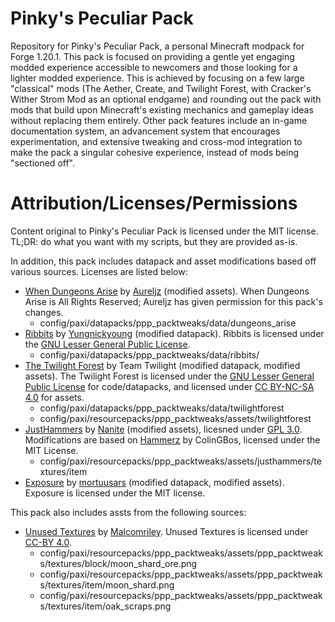 # Pinky's Peculiar Pack

Repository for Pinky's Peculiar Pack, a personal Minecraft modpack for Forge 1.20.1. This pack is focused on providing a gentle yet engaging modded experience accessible to newcomers and those looking for a lighter modded experience. This is achieved by focusing on a few large "classical" mods (The Aether, Create, and Twilight Forest, with Cracker's Wither Strom Mod as an optional endgame) and rounding out the pack with mods that build upon Minecraft's existing mechanics and gameplay ideas without replacing them entirely. Other pack features include an in-game documentation system, an advancement system that encourages experimentation, and extensive tweaking and cross-mod integration to make the pack a singular cohesive experience, instead of mods being "sectioned off".

# Attribution/Licenses/Permissions

Content original to Pinky's Peculiar Pack is licensed under the MIT license. TL;DR: do what you want with my scripts, but they are provided as-is. 

In addition, this pack includes datapack and asset modifications based off various sources. Licenses are listed below:

* [When Dungeons Arise](https://www.curseforge.com/minecraft/mc-mods/when-dungeons-arise) by [Aureljz](https://www.curseforge.com/members/aureljz/) (modified assets). When Dungeons Arise is All Rights Reserved; Aureljz has given permission for this pack's changes.
    * config/paxi/datapacks/ppp_packtweaks/data/dungeons_arise 
* [Ribbits](https://github.com/yungnickyoung/Ribbits) by [Yungnickyoung](https://github.com/yungnickyoung/) (modified datapack). Ribbits is licensed under the [GNU Lesser General Public License](https://github.com/yungnickyoung/Ribbits).
   * config/paxi/datapacks/ppp_packtweaks/data/ribbits/
* [The Twilight Forest](https://github.com/TeamTwilight/twilightforest) by Team Twilight (modified datapack, modified assets). The Twilight Forest is licensed under the [GNU Lesser General Public License](https://github.com/TeamTwilight/twilightforest/blob/1.21.x/LICENSE) for code/datapacks, and licensed under [CC BY-NC-SA 4.0](https://github.com/TeamTwilight/twilightforest/blob/1.21.x/ASSET_LICENSE) for assets.
    * config/paxi/datapacks/ppp_packtweaks/data/twilightforest
    * config/paxi/resourcepacks/ppp_packtweaks/assets/twilightforest
* [JustHammers](https://github.com/Nanite/JustHammers) by [Nanite](https://github.com/nanite) (modified assets), licesned under [GPL 3.0](https://github.com/Nanite/JustHammers?tab=GPL-3.0-1-ov-file#readme). Modifications are based on [Hammerz](https://github.com/ColinGBos/Hammerz) by ColinGBos, licensed under the MIT License.
   * config/paxi/resourcepacks/ppp_packtweaks/assets/justhammers/textures/item
* [Exposure](https://github.com/mortuusars/Exposure) by [mortuusars](https://github.com/mortuusars/) (modified datapack, modified assets). Exposure is licensed under the MIT license.

This pack also includes assts from the following sources:

* [Unused Textures](https://github.com/malcolmriley/unused-textures) by [Malcomriley](https://github.com/malcolmriley). Unused Textures is licensed under [CC-BY 4.0](https://github.com/malcolmriley/unused-textures?tab=CC-BY-4.0-1-ov-file#readme).
    * config/paxi/resourcepacks/ppp_packtweaks/assets/ppp_packtweaks/textures/block/moon_shard_ore.png
    * config/paxi/resourcepacks/ppp_packtweaks/assets/ppp_packtweaks/textures/item/moon_shard.png
    * config/paxi/resourcepacks/ppp_packtweaks/assets/ppp_packtweaks/textures/item/oak_scraps.png
